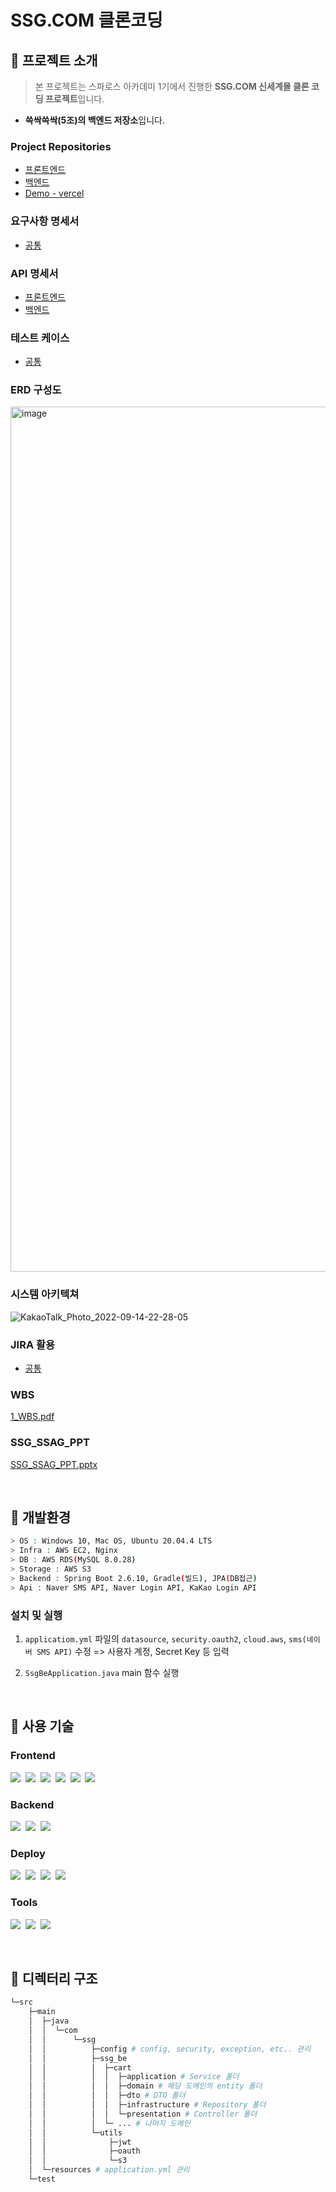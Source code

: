 # SSG.COM 클론코딩

## 📍 프로젝트 소개

> 본 프로젝트는 스파로스 아카데미 1기에서 진행한 **SSG.COM 신세계몰 클론 코딩 프로젝트**입니다.

- **쓱싹쓱싹(5조)의 백엔드 저장소**입니다.

### Project Repositories

- [프론트엔드](https://github.com/Im-hass/SSG_SSAG_FE)
- [백엔드](https://github.com/K-J-HYEON/SSG_SSAG_BE)
- [Demo - vercel](https://ssg-ssag.vercel.app/)

### 요구사항 명세서
- [공통](https://applebanana.atlassian.net/wiki/spaces/SPHAR/pages/2457601)

### API 명세서
- [프론트엔드](https://docs.google.com/spreadsheets/d/1fM01AirK6FbQDCM7PbVAU5i9HcCoMQ53Etgj0bbUIto/edit#gid=0)
- [백엔드](https://docs.google.com/spreadsheets/d/1Aq4r99EeWKmvo9DBn9GqJEGnWcX8iQBx/edit#gid=990061567)

### 테스트 케이스
- [공통](https://docs.google.com/spreadsheets/d/1L2U9AW0K4CZAcw2gEB2nxJ5lRfKHPoah/edit#gid=2076342699)

### ERD 구성도
<img width="1384" alt="image" src="https://user-images.githubusercontent.com/77037051/191955769-2823838f-625b-4aac-910a-e778d5d9242c.png">


### 시스템 아키텍쳐
![KakaoTalk_Photo_2022-09-14-22-28-05](https://user-images.githubusercontent.com/77037051/190167424-5181ad73-1d2b-487d-9d77-175b9e647498.png)

### JIRA 활용
- [공통](https://applebanana.atlassian.net/jira/software/projects/SPHAR/boards/2)


### WBS
[1_WBS.pdf](https://github.com/K-J-HYEON/SSG_SSAG_BE_5Group/files/9590848/1_WBS.pdf)


### SSG_SSAG_PPT
[SSG_SSAG_PPT.pptx](https://github.com/K-J-HYEON/SSG_SSAG_BE_5Group/files/9590846/SSG_SSAG_PPT.pptx)

&nbsp;

## 📍 개발환경

```bash
> OS : Windows 10, Mac OS, Ubuntu 20.04.4 LTS
> Infra : AWS EC2, Nginx
> DB : AWS RDS(MySQL 8.0.28)
> Storage : AWS S3
> Backend : Spring Boot 2.6.10, Gradle(빌드), JPA(DB접근)
> Api : Naver SMS API, Naver Login API, KaKao Login API
```

### 설치 및 실행

1. `applicatiom.yml` 파일의 `datasource`, `security.oauth2`, `cloud.aws`, `sms(네이버 SMS API)` 수정 => 사용자 계정, Secret Key 등 입력

2. `SsgBeApplication.java` main 함수 실행

&nbsp;

## 📍 사용 기술

### Frontend

<img src="https://img.shields.io/badge/Vscode-23a9f2?style=flat-square&logo=visual studio code&logoColor=white"/></a>&nbsp;
<img src="https://img.shields.io/badge/React-17b6e7?style=flat-square&logo=React&logoColor=white"/></a>&nbsp;
<img src="https://img.shields.io/badge/recoil-17b6e7?style=flat-square&logo=recoil&logoColor=white"/></a>&nbsp;
<img src="https://img.shields.io/badge/SASS-CC6699?style=flat-square&logo=SASS&logoColor=white"/></a>&nbsp;
<img src="https://img.shields.io/badge/ESLint-4B32C3?style=flat-square&logo=ESLint&logoColor=white"/></a>&nbsp;
<img src="https://img.shields.io/badge/Prettier-F7B93E?style=flat-square&logo=Prettier&logoColor=white"/></a>&nbsp;

### Backend

<img src="https://img.shields.io/badge/Spring Boot-6DB33F?style=flat-square&logo=Spring Boot&logoColor=white"/></a>&nbsp;
<img src="https://img.shields.io/badge/Gradle-02303A?style=flat-square&logo=Gradle&logoColor=white"/></a>&nbsp;
<img src="https://img.shields.io/badge/JPA-0D86C1?style=flat-square&logo=JPA&logoColor=white"/></a>&nbsp;

### Deploy

<img src="https://img.shields.io/badge/Amazon EC2-FF9900?style=flat-square&logo=Amazon EC2&logoColor=white"/></a>&nbsp;
<img src="https://img.shields.io/badge/NGINX-009639?style=flat-square&logo=NGINX&logoColor=white"/></a>&nbsp;
<img src="https://img.shields.io/badge/Amazon RDS-527FFF?style=flat-square&logo=Amazon RDS&logoColor=white"/></a>&nbsp;
<img src="https://img.shields.io/badge/Amazon S3-569A31?style=flat-square&logo=Amazon S3&logoColor=white"/></a>&nbsp;


### Tools

<img src="https://img.shields.io/badge/Jira-0052CC?style=flat-square&logo=Jira&logoColor=white"/></a>&nbsp;
<img src="https://img.shields.io/badge/Github-000000?style=flat-square&logo=Github&logoColor=white"/></a>&nbsp;
<img src="https://img.shields.io/badge/Notion-fafafa?style=flat-square&logo=Notion&logoColor=black"/></a>&nbsp;

&nbsp;

## 📍 디렉터리 구조

```bash
└─src
    ├─main
    │  ├─java
    │  │  └─com
    │  │      └─ssg
    │  │          ├─config # config, security, exception, etc.. 관리
    │  │          ├─ssg_be
    │  │          │  ├─cart
    │  │          │  │  ├─application # Service 폴더
    │  │          │  │  ├─domain # 해당 도메인의 entity 폴더
    │  │          │  │  ├─dto # DTO 폴더
    │  │          │  │  ├─infrastructure # Repository 폴더
    │  │          │  │  └─presentation # Controller 폴더
    │  │          │  └─ ... # 나머지 도메인
    │  │          └─utils
    │  │              ├─jwt
    │  │              ├─oauth
    │  │              └─s3
    │  └─resources # application.yml 관리
    └─test
```
